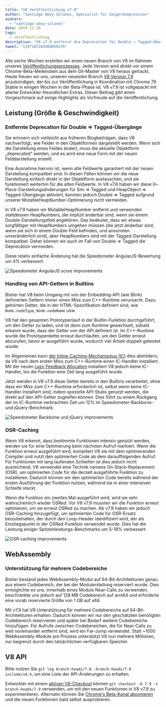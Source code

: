 ```yaml
---
title: "V8 Veröffentlichung v7.9"
author: "Santiago Aboy Solanes, Spezialist für Zeigerkompression"
avatars:
  - "santiago-aboy-solanes"
date: 2019-11-20
tags:
  - veröffentlichung
description: "V8 v7.9 entfernt die Deprecation für Double ⇒ Tagged-Übergänge, ermöglicht das Handling von API-Gettern in Builtins, OSR-Caching und bietet Wasm-Unterstützung für mehrere Codebereiche."
tweet: "1197187184304050176"
---
```

Alle sechs Wochen erstellen wir einen neuen Branch von V8 im Rahmen unseres [Veröffentlichungsprozesses](/docs/release-process). Jede Version wird direkt vor einem Chrome-Beta-Meilenstein aus dem Git-Master von V8 heraus getrackt. Heute freuen wir uns, unseren neuesten Branch [V8 Version 7.9](https://chromium.googlesource.com/v8/v8.git/+log/branch-heads/7.9) anzukündigen, der bis zur Veröffentlichung in Koordination mit Chrome 79 Stable in einigen Wochen in der Beta-Phase ist. V8 v7.9 ist vollgepackt mit allerlei Entwickler-freundlichen Extras. Dieser Beitrag gibt einen Vorgeschmack auf einige Highlights als Vorfreude auf die Veröffentlichung.

<!--truncate-->
## Leistung (Größe & Geschwindigkeit)

### Entfernte Deprecation für Double ⇒ Tagged-Übergänge

Sie erinnern sich vielleicht aus früheren Blogbeiträgen, dass V8 nachverfolgt, wie Felder in den Objektformen dargestellt werden. Wenn sich die Darstellung eines Feldes ändert, muss die aktuelle Objektform „deprecated“ werden, und es wird eine neue Form mit der neuen Felddarstellung erstellt.

Eine Ausnahme hiervon ist, wenn alte Feldwerte garantiert mit der neuen Darstellung kompatibel sind. In diesen Fällen können wir die neue Darstellung einfach direkt in der Objektform austauschen, und sie funktioniert weiterhin für die alten Feldwerte. In V8 v7.6 haben wir diese In-Place-Darstellungsänderungen für Smi ⇒ Tagged und HeapObject ⇒ Tagged-Übergänge aktiviert, konnten jedoch Double ⇒ Tagged aufgrund unserer MutableHeapNumber-Optimierung nicht vermeiden.

In V8 v7.9 haben wir MutableHeapNumber entfernt und verwenden stattdessen HeapNumbers, die implizit änderbar sind, wenn sie einem Double-Darstellungsfeld angehören. Das bedeutet, dass wir etwas sorgfältiger mit HeapNumbers umgehen müssen (die jetzt änderbar sind, wenn sie sich in einem Double-Feld befinden, und ansonsten unveränderlich sind), aber HeapNumbers sind mit der Tagged-Darstellung kompatibel. Daher können wir auch im Fall von Double ⇒ Tagged die Deprecation vermeiden.

Diese relativ einfache Änderung hat die Speedometer AngularJS-Bewertung um 4% verbessert.

![Speedometer AngularJS score improvements](/_img/v8-release-79/speedometer-angularjs.svg)

### Handling von API-Gettern in Builtins

Bisher hat V8 beim Umgang mit von der Embedding-API (wie Blink) definierten Gettern immer einen Miss zum C++-Runtime verursacht. Dazu gehörten Getter, die in der HTML-Spezifikation definiert sind, wie `Node.nodeType`, `Node.nodeName` usw.

V8 hat den gesamten Prototypenlauf in der Builtin-Funktion durchgeführt, um den Getter zu laden, und ist dann zum Runtime gewechselt, sobald erkannt wurde, dass der Getter von der API definiert ist. Im C++-Runtime wurde die Prototypenkette erneut durchlaufen, um den Getter erneut abzurufen, bevor er ausgeführt wurde, wodurch viel Arbeit doppelt geleistet wurde.

Im Allgemeinen kann [der Inline-Caching-Mechanismus (IC)](https://mathiasbynens.be/notes/shapes-ics) dies abmildern, da V8 nach dem ersten Miss zum C++-Runtime einen IC-Handler installiert. Mit der neuen [Lazy Feedback Allocation](https://v8.dev/blog/v8-release-77#lazy-feedback-allocation) installiert V8 jedoch keine IC-Handler, bis die Funktion eine Zeit lang ausgeführt wurde.

Jetzt werden in V8 v7.9 diese Getter bereits in den Builtins verarbeitet, ohne dass ein Miss zum C++-Runtime erforderlich ist, selbst wenn keine IC-Handler installiert sind, indem spezielle API-Stubs genutzt werden, die direkt auf den API-Getter zugreifen können. Dies führt zu einem Rückgang der im IC-Runtime verbrachten Zeit um 12% im Speedometer-Backbone- und jQuery-Benchmark.

![Speedometer Backbone und jQuery improvements](/_img/v8-release-79/speedometer.svg)

### OSR-Caching

Wenn V8 erkennt, dass bestimmte Funktionen intensiv genutzt werden, werden sie für eine Optimierung beim nächsten Aufruf markiert. Wenn die Funktion erneut ausgeführt wird, kompiliert V8 sie mit dem optimierenden Compiler und nutzt den optimierten Code ab dem darauffolgenden Aufruf. Für Funktionen mit lang laufenden Schleifen ist dies jedoch nicht ausreichend. V8 verwendet eine Technik namens On-Stack-Replacement (OSR), um optimierten Code für die derzeit ausgeführte Funktion zu installieren. Dadurch können wir den optimierten Code bereits während der ersten Ausführung der Funktion nutzen, während sie in einer intensiven Schleife steckt.

Wenn die Funktion ein zweites Mal ausgeführt wird, wird sie sehr wahrscheinlich wieder OSRed. Vor V8 v7.9 mussten wir die Funktion erneut optimieren, um sie erneut OSRed zu machen. Ab v7.9 haben wir jedoch OSR-Caching hinzugefügt, um optimierten Code für OSR-Ersatz beizubehalten, der durch den Loop-Header identifiziert wird, der als Einstiegspunkt in der OSRed-Funktion verwendet wurde. Dies hat die Leistung einiger Spitzenleistungs-Benchmarks um 5–18% verbessert.

![OSR caching improvements](/_img/v8-release-79/osr-caching.svg)

## WebAssembly

### Unterstützung für mehrere Codebereiche

Bisher bestand jedes WebAssembly-Modul auf 64-Bit-Architekturen genau aus einem Codebereich, der bei der Modulerstellung reserviert wurde. Dies ermöglichte es uns, innerhalb eines Moduls Near-Calls zu verwenden, beschränkte uns jedoch auf 128 MB Codebereich auf arm64 und erforderte eine vorab reservierte Größe von 1 GB auf x64.

Mit v7.9 hat V8 Unterstützung für mehrere Codebereiche auf 64-Bit-Architekturen erhalten. Dadurch können wir nur den geschätzten benötigten Codebereich reservieren und später bei Bedarf weitere Codebereiche hinzufügen. Für Aufrufe zwischen Codebereichen, die für Near-Calls zu weit voneinander entfernt sind, wird ein Far-Jump verwendet. Statt ~1000 WebAssembly-Module pro Prozess unterstützt V8 nun mehrere Millionen, nur begrenzt durch den tatsächlichen verfügbaren Speicher.

## V8 API

Bitte nutzen Sie `git log branch-heads/7.8..branch-heads/7.9 include/v8.h`, um eine Liste der API-Änderungen zu erhalten.

Entwickler mit einem [aktiven V8-Checkout](/docs/source-code#using-git) können `git checkout -b 7.9 -t branch-heads/7.9` verwenden, um mit den neuen Funktionen in V8 v7.9 zu experimentieren. Alternativ können Sie [Chrome's Beta-Kanal abonnieren](https://www.google.com/chrome/browser/beta.html) und die neuen Funktionen bald selbst ausprobieren.
